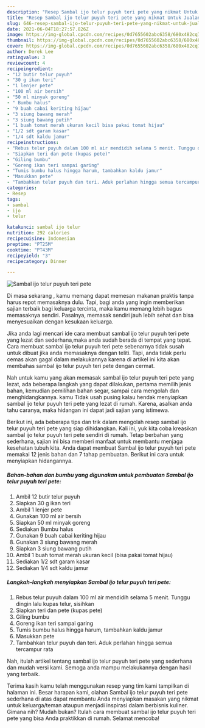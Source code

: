 ```yaml
---
description: "Resep Sambal ijo telur puyuh teri pete yang nikmat Untuk Jualan"
title: "Resep Sambal ijo telur puyuh teri pete yang nikmat Untuk Jualan"
slug: 646-resep-sambal-ijo-telur-puyuh-teri-pete-yang-nikmat-untuk-jualan
date: 2021-06-04T18:27:57.826Z
image: https://img-global.cpcdn.com/recipes/0d7655602abc6358/680x482cq70/sambal-ijo-telur-puyuh-teri-pete-foto-resep-utama.jpg
thumbnail: https://img-global.cpcdn.com/recipes/0d7655602abc6358/680x482cq70/sambal-ijo-telur-puyuh-teri-pete-foto-resep-utama.jpg
cover: https://img-global.cpcdn.com/recipes/0d7655602abc6358/680x482cq70/sambal-ijo-telur-puyuh-teri-pete-foto-resep-utama.jpg
author: Derek Lee
ratingvalue: 3
reviewcount: 4
recipeingredient:
- "12 butir telur puyuh"
- "30 g ikan teri"
- "1 lenjer pete"
- "100 ml air bersih"
- "50 ml minyak goreng"
- " Bumbu halus"
- "9 buah cabai keriting hijau"
- "3 siung bawang merah"
- "3 siung bawang putih"
- "1 buah tomat merah ukuran kecil bisa pakai tomat hijau"
- "1/2 sdt garam kasar"
- "1/4 sdt kaldu jamur"
recipeinstructions:
- "Rebus telur puyuh dalam 100 ml air mendidih selama 5 menit. Tunggu dingin lalu kupas telur, sisihkan"
- "Siapkan teri dan pete (kupas pete)"
- "Giling bumbu"
- "Goreng ikan teri sampai garing"
- "Tumis bumbu halus hingga harum, tambahkan kaldu jamur"
- "Masukkan pete"
- "Tambahkan telur puyuh dan teri. Aduk perlahan hingga semua tercampur rata"
categories:
- Resep
tags:
- sambal
- ijo
- telur

katakunci: sambal ijo telur 
nutrition: 292 calories
recipecuisine: Indonesian
preptime: "PT25M"
cooktime: "PT43M"
recipeyield: "3"
recipecategory: Dinner

---
```



![Sambal ijo telur puyuh teri pete](https://img-global.cpcdn.com/recipes/0d7655602abc6358/680x482cq70/sambal-ijo-telur-puyuh-teri-pete-foto-resep-utama.jpg)

Di masa  sekarang , kamu memang dapat memesan makanan praktis tanpa harus repot memasaknya dulu. Tapi, bagi anda yang ingin memberikan sajian terbaik bagi keluarga tercinta, maka kamu memang lebih bagus memasaknya sendiri. Pasalnya, memasak sendiri jauh lebih sehat dan bisa menyesuaikan dengan kesukaan keluarga.

Jika anda lagi mencari ide cara membuat sambal ijo telur puyuh teri pete yang lezat dan sederhana,maka anda sudah berada di tempat yang tepat. Cara membuat sambal ijo telur puyuh teri pete  sebenarnya tidak susah untuk dibuat jika anda memasaknya dengan teliti. Tapi, anda tidak perlu cemas akan gagal dalam melakukannya 
karena di artikel ini kita akan membahas sambal ijo telur puyuh teri pete dengan cermat.  



Nah untuk kamu yang akan memasak sambal ijo telur puyuh teri pete yang lezat, ada beberapa langkah yang dapat dilakukan, pertama memilih jenis bahan, kemudian pemilihan bahan segar, sampai cara mengolah dan menghidangkannya. kamu Tidak usah pusing kalau hendak menyiapkan sambal ijo telur puyuh teri pete yang lezat di rumah. Karena, asalkan anda  tahu caranya, maka hidangan ini dapat jadi sajian yang istimewa.

Berikut ini, ada beberapa tips dan trik dalam mengolah resep sambal ijo telur puyuh teri pete yang siap dihidangkan. Kali ini, yuk kita coba kreasikan sambal ijo telur puyuh teri pete sendiri di rumah. Tetap berbahan yang sederhana, sajian ini bisa memberi manfaat untuk membantu menjaga kesehatan tubuh kita. Anda dapat membuat Sambal ijo telur puyuh teri pete memakai 12 jenis bahan dan 7 tahap pembuatan. Berikut ini cara untuk menyiapkan hidangannya.

<!--inarticleads1-->

##### Bahan-bahan dan bumbu yang digunakan untuk pembuatan Sambal ijo telur puyuh teri pete:

1. Ambil 12 butir telur puyuh
1. Siapkan 30 g ikan teri
1. Ambil 1 lenjer pete
1. Gunakan 100 ml air bersih
1. Siapkan 50 ml minyak goreng
1. Sediakan  Bumbu halus
1. Gunakan 9 buah cabai keriting hijau
1. Gunakan 3 siung bawang merah
1. Siapkan 3 siung bawang putih
1. Ambil 1 buah tomat merah ukuran kecil (bisa pakai tomat hijau)
1. Sediakan 1/2 sdt garam kasar
1. Sediakan 1/4 sdt kaldu jamur




<!--inarticleads2-->

##### Langkah-langkah menyiapkan Sambal ijo telur puyuh teri pete:

1. Rebus telur puyuh dalam 100 ml air mendidih selama 5 menit. Tunggu dingin lalu kupas telur, sisihkan
1. Siapkan teri dan pete (kupas pete)
1. Giling bumbu
1. Goreng ikan teri sampai garing
1. Tumis bumbu halus hingga harum, tambahkan kaldu jamur
1. Masukkan pete
1. Tambahkan telur puyuh dan teri. Aduk perlahan hingga semua tercampur rata




Nah, itulah artikel tentang  sambal ijo telur puyuh teri pete  yang sederhana dan mudah versi kami. Semoga anda mampu melakukannya dengan hasil yang terbaik. 

Terima kasih kamu telah menggunakan resep yang tim kami tampilkan di halaman ini. Besar harapan kami, olahan  Sambal ijo telur puyuh teri pete sederhana di atas dapat membantu Anda menyiapkan masakan yang nikmat untuk keluarga/teman ataupun menjadi inspirasi dalam berbisnis kuliner. Gimana nih? Mudah bukan? Itulah cara membuat sambal ijo telur puyuh teri pete yang bisa Anda praktikkan di rumah. Selamat mencoba!

